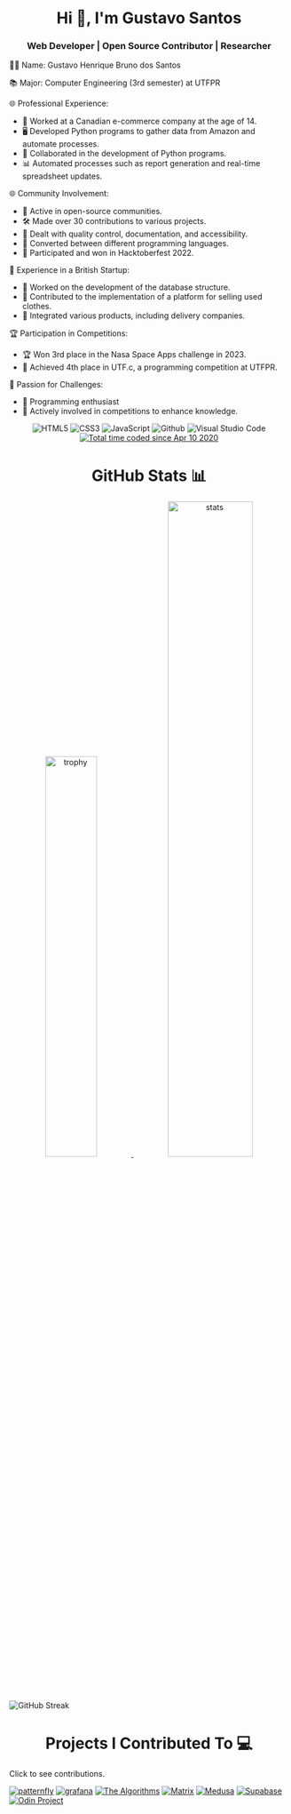  <h1 align="center">Hi 👋, I'm Gustavo Santos</h1>
 <h3 align="center">Web Developer | Open Source Contributor | Researcher </h3>
 

👨‍💻 Name: Gustavo Henrique Bruno dos Santos

📚 Major: Computer Engineering (3rd semester) at UTFPR

🌐 Professional Experience:
- 🛒 Worked at a Canadian e-commerce company at the age of 14.
- 🖥 Developed Python programs to gather data from Amazon and automate processes.
- 🤝 Collaborated in the development of Python programs.
- 📊 Automated processes such as report generation and real-time spreadsheet updates.

🌐 Community Involvement:
- 👥 Active in open-source communities.
- 🛠 Made over 30 contributions to various projects.
- 📝 Dealt with quality control, documentation, and accessibility.
- 🔄 Converted between different programming languages.
- 🎉 Participated and won in Hacktoberfest 2022.

🚀 Experience in a British Startup:
- 💼 Worked on the development of the database structure.
- 🛒 Contributed to the implementation of a platform for selling used clothes.
- 🤝 Integrated various products, including delivery companies.

🏆 Participation in Competitions:
- 🏆 Won 3rd place in the Nasa Space Apps challenge in 2023.
- 🥉 Achieved 4th place in UTF.c, a programming competition at UTFPR.

🎯 Passion for Challenges:
- 🤖 Programming enthusiast
- 🏅 Actively involved in competitions to enhance knowledge.

<p align="center">
   <img alt="HTML5" src="https://img.shields.io/badge/html5-%23fca9ae.svg?style=for-the-badge&logo=html5&logoColor=140200"/>
   <img alt="CSS3" src="https://img.shields.io/badge/css3-%23ffd2ce.svg?style=for-the-badge&logo=css3&logoColor=140200"/>
   <img alt="JavaScript" src="https://img.shields.io/badge/javascript-%23e4626b.svg?style=for-the-badge&logo=javascript&logoColor=%23F7DF1E"/>
   <img alt="Github" src="https://img.shields.io/badge/github-%23e4626b.svg?style=for-the-badge&logo=github&logoColor=140200"/>
   <img alt="Visual Studio Code" src="https://img.shields.io/badge/Visual Studio Code-f2ca61.svg?style=for-the-badge&logo=visual-studio-code&logoColor=140200"/>
 <a href="https://wakatime.com/@7c6c344e-602b-411d-b3e5-d76f87ecb2f4"><img src="https://wakatime.com/badge/user/7c6c344e-602b-411d-b3e5-d76f87ecb2f4.svg" alt="Total time coded since Apr 10 2020" /></a>
</p>

<h1 align="center">GitHub Stats 📊</h1>

<div align="center">
    <a href="https://github.com/ryo-ma/github-profile-trophy">
        <img width="43%" alt="trophy" src="https://github-profile-trophy.vercel.app/?username=gefgu&theme=discord&row=2&column=4"/>
    </a>
    <a href="https://github.com/anuraghazra/github-readme-stats">
        <img width="55%" alt="stats" src="https://github-readme-stats.vercel.app/api?username=gefgu&show_icons=true&count_private=true&include_all_commits=true&theme=algolia"/>
    </a>
 
</div>

![GitHub Streak](https://streak-stats.demolab.com?user=gefgu&theme=dark&hide_border=true)

<h1 align="center">Projects I Contributed To 💻</h1>
<p>Click to see contributions.</p>


<a align="center" href="https://github.com/patternfly/patternfly-react/pulls?q=is%3Apr+author%3Agefgu+is%3Aclosed">![patternfly](https://user-images.githubusercontent.com/53129852/214557679-718c05ed-1c94-4622-ae5e-f1a14ff14e65.png)</a>
<a align="center" href="https://github.com/grafana/grafana/pulls?q=is%3Apr+is%3Aclosed+author%3Agefgu">![grafana](https://user-images.githubusercontent.com/53129852/214550859-7d52c04b-0a37-4871-a609-03dc13f2dd80.png)</a>
<a align="center" href="https://github.com/TheAlgorithms/TypeScript/pulls?q=is%3Apr+is%3Aclosed+author%3Agefgu">![The Algorithms](https://user-images.githubusercontent.com/53129852/214551466-6c5328fe-f09e-40f7-a8fa-76a12ae2f4a4.png)</a>
<a align="center" href="https://github.com/matrix-org/matrix-react-sdk/pulls?q=is%3Apr+author%3Agefgu+is%3Aclosed+review%3Aapproved">![Matrix](https://user-images.githubusercontent.com/53129852/214552407-506d0fff-5796-4cdc-99e2-563b93b70c58.png)</a>
<a align="center" href="https://github.com/medusajs/medusa/pulls?q=is%3Apr+author%3Agefgu+review%3Aapproved+is%3Aclosed">![Medusa](https://user-images.githubusercontent.com/53129852/214554442-c5e55f4e-4d7f-45d0-b7bd-56b64a2afb1a.png)</a>
<a align="center" href="https://github.com/supabase/supabase/issues?q=author%3Agefgu+is%3Aclosed">![Supabase](https://user-images.githubusercontent.com/53129852/214555337-c1e06464-7cb6-4c97-8ba8-4d02bca15f91.png)</a>
<a align="center" href="https://github.com/TheOdinProject/curriculum/pulls?q=author%3A%40me+">![Odin Project](https://user-images.githubusercontent.com/53129852/214555689-28111633-2d59-42e0-bb70-f15962b9720d.png)</a>







<!--
**gefgu/gefgu** is a ✨ _special_ ✨ repository because its `README.md` (this file) appears on your GitHub profile.

Here are some ideas to get you started:

- 🔭 I’m currently working on ...
- 👯 I’m looking to collaborate on ...
- 🤔 I’m looking for help with ...
- 💬 Ask me about ...
- 📫 How to reach me: ...
- 😄 Pronouns: ...
- ⚡ Fun fact: ...
-->
